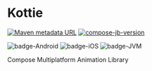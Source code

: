 # Kottie
[![Maven metadata URL](https://img.shields.io/maven-metadata/v?color=blue&metadataUrl=https://s01.oss.sonatype.org/service/local/repo_groups/public/content/io/github/ismai117/maven-metadata.xml&style=for-the-badge)](https://repo.maven.apache.org/maven2/io/github/ismai117/kottie/1.0.0)
[![compose-jb-version](https://img.shields.io/badge/compose--jb-1.5.10-blue)](https://github.com/JetBrains/compose-jb)

![badge-Android](https://img.shields.io/badge/Platform-Android-brightgreen)
![badge-iOS](https://img.shields.io/badge/Platform-iOS-lightgray)
![badge-JVM](https://img.shields.io/badge/Platform-JVM-orange)

Compose Multiplatform Animation Library


